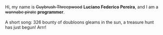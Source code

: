 Hi, my name is ~~Guybrush Threepwood~~ **Luciano Federico Pereira**, and I am a ~~wannabe pirate~~ **programmer**.<br><br>A short song: 326 bounty of doubloons gleams in the sun, a treasure hunt has just begun! Arrr!
